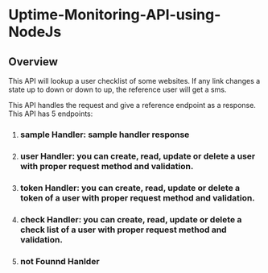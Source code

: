 # Uptime-Monitoring-API-using-NodeJs

## Overview 
This API will lookup a user checklist of some websites. If any link changes a state up to down or down to up, the reference user will get a sms.

This API handles the request and give a reference endpoint as a response. This API has 5 endpoints:
1. ### sample Handler: sample handler response
2. ### user Handler: you can create, read, update or delete a user with proper request method and validation.
3. ### token Handler: you can create, read, update or delete a token of a user with proper request method and validation.
4. ### check Handler: you can create, read, update or delete a check list of a user with proper request method and validation.
5. ### not Founnd Hanlder




